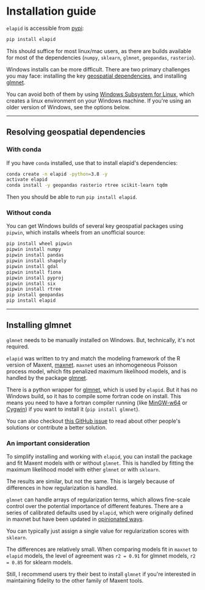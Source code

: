 # Installation guide

`elapid` is accessible from [pypi](https://pypi.org/project/elapid/):

```bash
pip install elapid
```

This should suffice for most linux/mac users, as there are builds available for most of the dependencies (`numpy`, `sklearn`, `glmnet`, `geopandas`, `rasterio`).

Windows installs can be more difficult. There are two primary challenges you may face: installing the key [geospatial dependencies](#resolving-geospatial-dependencies), and installing [glmnet](#installing-glmnet).

You can avoid both of them by using [Windows Subsystem for Linux](https://docs.microsoft.com/en-us/windows/wsl/about), which creates a linux environment on your Windows machine. If you're using an older version of Windows, see the options below.

---

## Resolving geospatial dependencies

### With conda

If you have `conda` installed, use that to install elapid's dependencies:

```bash
conda create -n elapid -python=3.8 -y
activate elapid
conda install -y geopandas rasterio rtree scikit-learn tqdm
```

Then you should be able to run `pip install elapid`.

### Without conda

You can get Windows builds of several key geospatial packages using `pipwin`, which installs wheels from an unofficial source:

```bash
pip install wheel pipwin
pipwin install numpy
pipwin install pandas
pipwin install shapely
pipwin install gdal
pipwin install fiona
pipwin install pyproj
pipwin install six
pipwin install rtree
pip install geopandas
pip install elapid
```

---

## Installing glmnet

`glmnet` needs to be manually installed on Windows. But, technically, it's not required.

`elapid` was written to try and match the modeling framework of the R version of Maxent, [maxnet][r-maxnet]. `maxnet` uses an inhomogeneous Poisson process model, which fits penalized maximum likelihood models, and is handled by the package [glmnet][glmnet-fortran].

There is a python wrapper for [glmnet][glmnet-py], which is used by `elapid`. But it has no Windows build, so it has to compile some fortran code on install. This means you need to have a fortran compiler running (like [MinGW-w64][mingw] or [Cygwin](https://www.cygwin.com/)) if you want to install it (`pip install glmnet`).

You can also checkout [this GitHub issue][fortran-issue] to read about other people's solutions or contribute a better solution.

### An important consideration

To simplify installing and working with `elapid`, you can install the package and fit Maxent models with or without `glmnet`. This is handled by fitting the maximum likelihood model with either `glmnet` or with `sklearn`.

The results are similar, but not the same. This is largely because of differences in how regularization is handled.

`glmnet` can handle arrays of regularization terms, which allows fine-scale control over the potential importance of different features. There are a series of calibrated defaults used by `elapid`, which were originally defined in maxnet but have been updated in [opinionated ways](../sdm/maxent#differences-between-elapid-and-maxnet).

You can typically just assign a single value for regularization scores with `sklearn`.

The differences are relatively small. When comparing models fit in `maxnet` to `elapid` models, the level of agreement was `r2 = 0.91` for glmnet models, `r2 = 0.85` for sklearn models.

Still, I recommend users try their best to install `glmnet` if you're interested in maintaining fidelity to the other family of Maxent tools.


[glmnet-fortran]: https://glmnet.stanford.edu/articles/glmnet.html
[glmnet-py]: https://github.com/civisanalytics/python-glmnet/
[fortran-issue]: https://github.com/earth-chris/elapid/issues/9
[mingw]: https://www.mingw-w64.org/
[r-maxnet]: https://github.com/mrmaxent/maxnet
